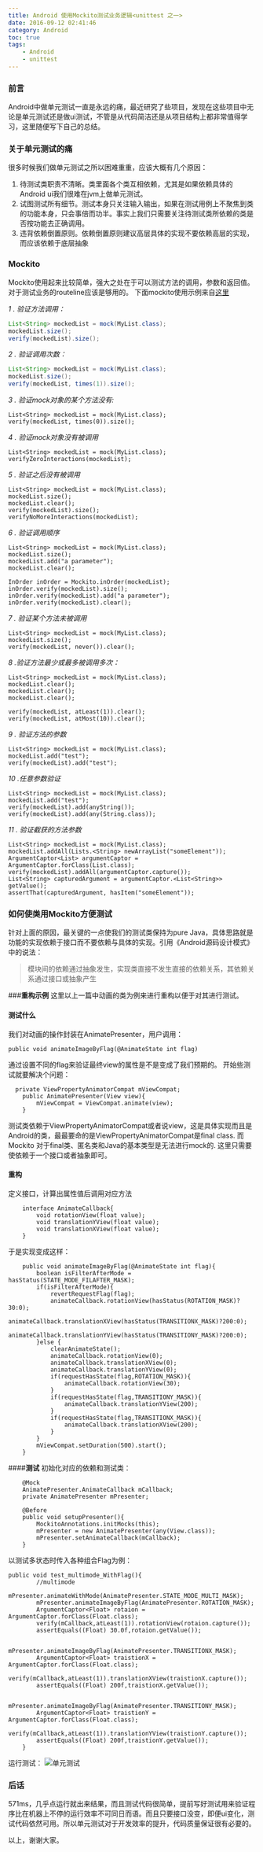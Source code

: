 ```yaml
---
title: Android 使用Mockito测试业务逻辑<unittest 之一>
date: 2016-09-12 02:41:46
category: Android
toc: true
tags: 
	- Android
	- unittest
---
```


### **前言**
Android中做单元测试一直是永远的痛，最近研究了些项目，发现在这些项目中无论是单元测试还是做ui测试，不管是从代码简洁还是从项目结构上都非常值得学习，这里随便写下自己的总结。
<!--more-->
### **关于单元测试的痛**
很多时候我们做单元测试之所以困难重重，应该大概有几个原因：
1.  待测试类职责不清晰。类里面各个类互相依赖，尤其是如果依赖具体的Android ui我们很难在jvm上做单元测试。
2. 试图测试所有细节。测试本身只关注输入输出，如果在测试用例上不聚焦到类的功能本身，只会事倍而功半。事实上我们只需要关注待测试类所依赖的类是否按功能去正确调用。
3. 违背依赖倒置原则。依赖倒置原则建议高层具体的实现不要依赖高层的实现，而应该依赖于底层抽象

### **Mockito**
Mockito使用起来比较简单，强大之处在于可以测试方法的调用，参数和返回值。对于测试业务的routeline应该是够用的。
下面mockito使用示例来自[这里](http://www.baeldung.com/mockito-verify)

*1 . 验证方法调用：*
```java
List<String> mockedList = mock(MyList.class);
mockedList.size();
verify(mockedList).size();
```
 *2 . 验证调用次数：*
```java
List<String> mockedList = mock(MyList.class);
mockedList.size();
verify(mockedList, times(1)).size();
```
*3 . 验证mock对象的某个方法没有:*
```
List<String> mockedList = mock(MyList.class);
verify(mockedList, times(0)).size();
```
*4 . 验证mock对象没有被调用*

```
List<String> mockedList = mock(MyList.class);
verifyZeroInteractions(mockedList);
```

*5 . 验证之后没有被调用*
```
List<String> mockedList = mock(MyList.class);
mockedList.size();
mockedList.clear();
verify(mockedList).size();
verifyNoMoreInteractions(mockedList);
```
*6 . 验证调用顺序*
```
List<String> mockedList = mock(MyList.class);
mockedList.size();
mockedList.add("a parameter");
mockedList.clear();
 
InOrder inOrder = Mockito.inOrder(mockedList);
inOrder.verify(mockedList).size();
inOrder.verify(mockedList).add("a parameter");
inOrder.verify(mockedList).clear();
```
*7 . 验证某个方法未被调用*
```
List<String> mockedList = mock(MyList.class);
mockedList.size();
verify(mockedList, never()).clear();
```

*8 .验证方法最少或最多被调用多次：*
```
List<String> mockedList = mock(MyList.class);
mockedList.clear();
mockedList.clear();
mockedList.clear();
 
verify(mockedList, atLeast(1)).clear();
verify(mockedList, atMost(10)).clear();
```
*9 . 验证方法的参数*
```
List<String> mockedList = mock(MyList.class);
mockedList.add("test");
verify(mockedList).add("test");
```
*10 .任意参数验证*
```
List<String> mockedList = mock(MyList.class);
mockedList.add("test");
verify(mockedList).add(anyString());
verify(mockedList).add(any(String.class));
```
*11 . 验证截获的方法参数*
```
List<String> mockedList = mock(MyList.class);
mockedList.addAll(Lists.<String> newArrayList("someElement"));
ArgumentCaptor<List> argumentCaptor = ArgumentCaptor.forClass(List.class);
verify(mockedList).addAll(argumentCaptor.capture());
List<String> capturedArgument = argumentCaptor.<List<String>> getValue();
assertThat(capturedArgument, hasItem("someElement"));
```
### **如何使类用Mockito方便测试**

针对上面的原因，最关键的一点使我们的测试类保持为pure Java，具体思路就是功能的实现依赖于接口而不要依赖与具体的实现。引用《Android源码设计模式》中的说法：

> 模块间的依赖通过抽象发生，实现类直接不发生直接的依赖关系，其依赖关系通过接口或抽象产生

###**重构示例**
这里以上一篇中动画的类为例来进行重构以便于对其进行测试。

#### **测试什么**
我们对动画的操作封装在AnimatePresenter，用户调用：
```
public void animateImageByFlag(@AnimateState int flag)
```
通过设置不同的flag来验证最终view的属性是不是变成了我们预期的。
开始些测试就要解决个问题：
```
  private ViewPropertyAnimatorCompat mViewCompat;
    public AnimatePresenter(View view){
        mViewCompat = ViewCompat.animate(view);
    }
```
测试类依赖于ViewPropertyAnimatorCompat或者说view，这是具体实现而且是Android的类，最最要命的是ViewPropertyAnimatorCompat是final class. 而Mockito 对于final类、匿名类和Java的基本类型是无法进行mock的.
这里只需要使依赖于一个接口或者抽象即可。

#### **重构**
定义接口，计算出属性值后调用对应方法

```
    interface AnimateCallback{
        void rotationView(float value);
        void translationYView(float value);
        void translationXView(float value);
    }
```
于是实现变成这样：

```
    public void animateImageByFlag(@AnimateState int flag){
        boolean isFilterAfterMode = hasStatus(STATE_MODE_FILAFTER_MASK);
        if(isFilterAfterMode){
            revertRequestFlag(flag);
            animateCallback.rotationView(hasStatus(ROTATION_MASK)?30:0);
            animateCallback.translationXView(hasStatus(TRANSITIONX_MASK)?200:0);
            animateCallback.translationYView(hasStatus(TRANSITIONY_MASK)?200:0);
        }else {
            clearAnimateState();
            animateCallback.rotationView(0);
            animateCallback.translationXView(0);
            animateCallback.translationYView(0);
            if(requestHasState(flag,ROTATION_MASK)){
                animateCallback.rotationView(30);
            }
            if(requestHasState(flag,TRANSITIONY_MASK)){
                animateCallback.translationYView(200);
            }
            if(requestHasState(flag,TRANSITIONX_MASK)){
                animateCallback.translationXView(200);
            }
        }
        mViewCompat.setDuration(500).start();
    }
```
####**测试**
初始化对应的依赖和测试类：
  

```
    @Mock
    AnimatePresenter.AnimateCallback mCallback;
    private AnimatePresenter mPresenter;

    @Before
    public void setupPresenter(){
        MockitoAnnotations.initMocks(this);
        mPresenter = new AnimatePresenter(any(View.class));
        mPresenter.setAnimateCallback(mCallback);
    }
```
以测试多状态时传入各种组合Flag为例：

```
public void test_multimode_WithFlag(){
        //multimode
        mPresenter.animateWithMode(AnimatePresenter.STATE_MODE_MULTI_MASK);
        mPresenter.animateImageByFlag(AnimatePresenter.ROTATION_MASK);
        ArgumentCaptor<Float> rotaion = ArgumentCaptor.forClass(Float.class);
        verify(mCallback,atLeast(1)).rotationView(rotaion.capture());
        assertEquals((Float) 30.0f,rotaion.getValue());

        mPresenter.animateImageByFlag(AnimatePresenter.TRANSITIONX_MASK);
        ArgumentCaptor<Float> traistionX = ArgumentCaptor.forClass(Float.class);
        verify(mCallback,atLeast(1)).translationXView(traistionX.capture());
        assertEquals((Float) 200f,traistionX.getValue());

        mPresenter.animateImageByFlag(AnimatePresenter.TRANSITIONY_MASK);
        ArgumentCaptor<Float> traistionY = ArgumentCaptor.forClass(Float.class);
        verify(mCallback,atLeast(1)).translationYView(traistionY.capture());
        assertEquals((Float) 200f,traistionY.getValue());
    }
```

运行测试：
![单元测试](http://img.blog.csdn.net/20160527234157884)

### **后话**
571ms，几乎点运行就出来结果，而且测试代码很简单，提前写好测试用来验证程序比在机器上不停的运行效率不可同日而语。而且只要接口没变，即便ui变化，测试代码依然可用。所以单元测试对于开发效率的提升，代码质量保证很有必要的。

以上，谢谢大家。